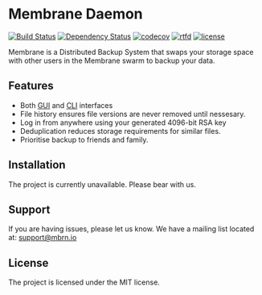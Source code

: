 # Membrane Daemon
[![Build Status](https://travis-ci.org/domhauton/membraned.svg?branch=master)](https://travis-ci.org/domhauton/membraned) [![Dependency Status](https://www.versioneye.com/user/projects/58a5efc6a782d10041e105d7/badge.svg?style=flat-square)](https://www.versioneye.com/user/projects/58a5efc6a782d10041e105d7) [![codecov](https://codecov.io/gh/domhauton/membraned/branch/master/graph/badge.svg)](https://codecov.io/gh/domhauton/membraned) [![rtfd](https://readthedocs.org/projects/mbrn/badge/?version=latest)](http://mbrn.rtfd.io/) [![license](https://img.shields.io/github/license/mashape/apistatus.svg)]()

Membrane is a Distributed Backup System that swaps your storage space with other users in the Membrane swarm to backup your data.

Features
--------

- Both [GUI](https://github.com/domhauton/membrane-gui) and [CLI](https://github.com/domhauton/membrane-cli) interfaces
- File history ensures file versions are never removed until nessesary.
- Log in from anywhere using your generated 4096-bit RSA key
- Deduplication reduces storage requirements for similar files.
- Prioritise backup to friends and family.

Installation
------------

The project is currently unavailable. Please bear with us.

Support
-------

If you are having issues, please let us know.
We have a mailing list located at: support@mbrn.io

License
-------

The project is licensed under the MIT license.
